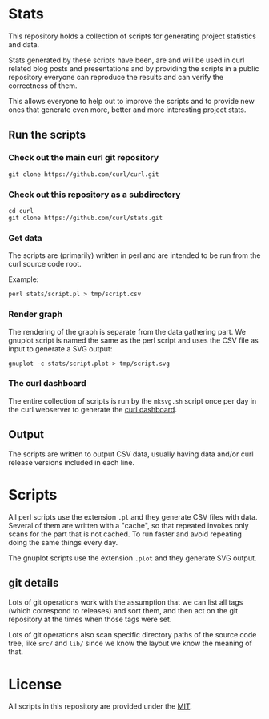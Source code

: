 # Stats

This repository holds a collection of scripts for generating project
statistics and data.

Stats generated by these scripts have been, are and will be used in curl
related blog posts and presentations and by providing the scripts in a public
repository everyone can reproduce the results and can verify the correctness
of them.

This allows everyone to help out to improve the scripts and to provide new
ones that generate even more, better and more interesting project stats.

## Run the scripts

### Check out the main curl git repository

    git clone https://github.com/curl/curl.git

### Check out this repository as a subdirectory

    cd curl
    git clone https://github.com/curl/stats.git

### Get data

The scripts are (primarily) written in perl and are intended to be run from
the curl source code root.

Example:

    perl stats/script.pl > tmp/script.csv

### Render graph

The rendering of the graph is separate from the data gathering part. We
gnuplot script is named the same as the perl script and uses the CSV file as
input to generate a SVG output:

    gnuplot -c stats/script.plot > tmp/script.svg

### The curl dashboard

The entire collection of scripts is run by the `mksvg.sh` script once per day
in the curl webserver to generate the [curl
dashboard](https://curl.se/dashboard.html).

## Output

The scripts are written to output CSV data, usually having data and/or curl
release versions included in each line.

# Scripts

All perl scripts use the extension `.pl` and they generate CSV files with
data. Several of them are written with a "cache", so that repeated invokes
only scans for the part that is not cached. To run faster and avoid repeating
doing the same things every day.

The gnuplot scripts use the extension `.plot` and they generate SVG output.

## git details

Lots of git operations work with the assumption that we can list all tags
(which correspond to releases) and sort them, and then act on the git
repository at the times when those tags were set.

Lots of git operations also scan specific directory paths of the source code
tree, like `src/` and `lib/` since we know the layout we know the meaning of
that.

# License

All scripts in this repository are provided under the [MIT](LICENSE).
